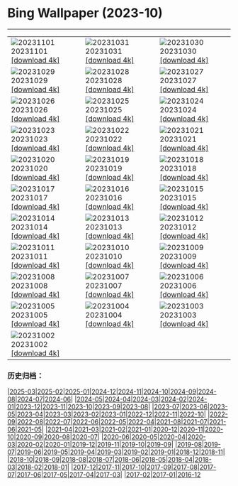 # Bing Wallpaper (2023-10)
**************

<table><tr><td><img src="https://www.bing.com/th?id=OHR.HautBarr_ZH-CN8274813404_1920x1080.jpg" alt="20231101"> 20231101 <a href="https://www.bing.com/th?id=OHR.HautBarr_ZH-CN8274813404_UHD.jpg">[download 4k]</a></td><td><img src="https://www.bing.com/th?id=OHR.HalloweenCuteAI_ZH-CN1079713117_1920x1080.jpg" alt="20231031"> 20231031 <a href="https://www.bing.com/th?id=OHR.HalloweenCuteAI_ZH-CN1079713117_UHD.jpg">[download 4k]</a></td><td><img src="https://www.bing.com/th?id=OHR.AutumnRaven_ZH-CN7897841947_1920x1080.jpg" alt="20231030"> 20231030 <a href="https://www.bing.com/th?id=OHR.AutumnRaven_ZH-CN7897841947_UHD.jpg">[download 4k]</a></td></tr><tr><td><img src="https://www.bing.com/th?id=OHR.SavannahSculpture_ZH-CN7663694208_1920x1080.jpg" alt="20231029"> 20231029 <a href="https://www.bing.com/th?id=OHR.SavannahSculpture_ZH-CN7663694208_UHD.jpg">[download 4k]</a></td><td><img src="https://www.bing.com/th?id=OHR.FiveWinds_ZH-CN7503464049_1920x1080.jpg" alt="20231028"> 20231028 <a href="https://www.bing.com/th?id=OHR.FiveWinds_ZH-CN7503464049_UHD.jpg">[download 4k]</a></td><td><img src="https://www.bing.com/th?id=OHR.OldBridgeSkye_ZH-CN7228411986_1920x1080.jpg" alt="20231027"> 20231027 <a href="https://www.bing.com/th?id=OHR.OldBridgeSkye_ZH-CN7228411986_UHD.jpg">[download 4k]</a></td></tr><tr><td><img src="https://www.bing.com/th?id=OHR.ViennaAutumn_ZH-CN7011999199_1920x1080.jpg" alt="20231026"> 20231026 <a href="https://www.bing.com/th?id=OHR.ViennaAutumn_ZH-CN7011999199_UHD.jpg">[download 4k]</a></td><td><img src="https://www.bing.com/th?id=OHR.GrandStaircase_ZH-CN5928937512_1920x1080.jpg" alt="20231025"> 20231025 <a href="https://www.bing.com/th?id=OHR.GrandStaircase_ZH-CN5928937512_UHD.jpg">[download 4k]</a></td><td><img src="https://www.bing.com/th?id=OHR.FuzerCastle_ZH-CN5485191349_1920x1080.jpg" alt="20231024"> 20231024 <a href="https://www.bing.com/th?id=OHR.FuzerCastle_ZH-CN5485191349_UHD.jpg">[download 4k]</a></td></tr><tr><td><img src="https://www.bing.com/th?id=OHR.PoconosMaze_ZH-CN4696904367_1920x1080.jpg" alt="20231023"> 20231023 <a href="https://www.bing.com/th?id=OHR.PoconosMaze_ZH-CN4696904367_UHD.jpg">[download 4k]</a></td><td><img src="https://www.bing.com/th?id=OHR.AstoriaBridge_ZH-CN5052905610_1920x1080.jpg" alt="20231022"> 20231022 <a href="https://www.bing.com/th?id=OHR.AstoriaBridge_ZH-CN5052905610_UHD.jpg">[download 4k]</a></td><td><img src="https://www.bing.com/th?id=OHR.PersepolisRelief_ZH-CN4910990690_1920x1080.jpg" alt="20231021"> 20231021 <a href="https://www.bing.com/th?id=OHR.PersepolisRelief_ZH-CN4910990690_UHD.jpg">[download 4k]</a></td></tr><tr><td><img src="https://www.bing.com/th?id=OHR.PygmySloth_ZH-CN4739853522_1920x1080.jpg" alt="20231020"> 20231020 <a href="https://www.bing.com/th?id=OHR.PygmySloth_ZH-CN4739853522_UHD.jpg">[download 4k]</a></td><td><img src="https://www.bing.com/th?id=OHR.CastellyGwyntUK_ZH-CN1219668479_1920x1080.jpg" alt="20231019"> 20231019 <a href="https://www.bing.com/th?id=OHR.CastellyGwyntUK_ZH-CN1219668479_UHD.jpg">[download 4k]</a></td><td><img src="https://www.bing.com/th?id=OHR.KodiakAlaska_ZH-CN0627619150_1920x1080.jpg" alt="20231018"> 20231018 <a href="https://www.bing.com/th?id=OHR.KodiakAlaska_ZH-CN0627619150_UHD.jpg">[download 4k]</a></td></tr><tr><td><img src="https://www.bing.com/th?id=OHR.GenoeseTower_ZH-CN0086623003_1920x1080.jpg" alt="20231017"> 20231017 <a href="https://www.bing.com/th?id=OHR.GenoeseTower_ZH-CN0086623003_UHD.jpg">[download 4k]</a></td><td><img src="https://www.bing.com/th?id=OHR.GoldenEnchantments_ZH-CN9686531344_1920x1080.jpg" alt="20231016"> 20231016 <a href="https://www.bing.com/th?id=OHR.GoldenEnchantments_ZH-CN9686531344_UHD.jpg">[download 4k]</a></td><td><img src="https://www.bing.com/th?id=OHR.AutumnHedgehog_ZH-CN7309314630_1920x1080.jpg" alt="20231015"> 20231015 <a href="https://www.bing.com/th?id=OHR.AutumnHedgehog_ZH-CN7309314630_UHD.jpg">[download 4k]</a></td></tr><tr><td><img src="https://www.bing.com/th?id=OHR.RingEclipse_ZH-CN7063841581_1920x1080.jpg" alt="20231014"> 20231014 <a href="https://www.bing.com/th?id=OHR.RingEclipse_ZH-CN7063841581_UHD.jpg">[download 4k]</a></td><td><img src="https://www.bing.com/th?id=OHR.ViesteItaly_ZH-CN6693499674_1920x1080.jpg" alt="20231013"> 20231013 <a href="https://www.bing.com/th?id=OHR.ViesteItaly_ZH-CN6693499674_UHD.jpg">[download 4k]</a></td><td><img src="https://www.bing.com/th?id=OHR.IdahoBarn_ZH-CN6472682534_1920x1080.jpg" alt="20231012"> 20231012 <a href="https://www.bing.com/th?id=OHR.IdahoBarn_ZH-CN6472682534_UHD.jpg">[download 4k]</a></td></tr><tr><td><img src="https://www.bing.com/th?id=OHR.JohnDayFossil_ZH-CN6265838332_1920x1080.jpg" alt="20231011"> 20231011 <a href="https://www.bing.com/th?id=OHR.JohnDayFossil_ZH-CN6265838332_UHD.jpg">[download 4k]</a></td><td><img src="https://www.bing.com/th?id=OHR.SoprisSunrise_ZH-CN5935701155_1920x1080.jpg" alt="20231010"> 20231010 <a href="https://www.bing.com/th?id=OHR.SoprisSunrise_ZH-CN5935701155_UHD.jpg">[download 4k]</a></td><td><img src="https://www.bing.com/th?id=OHR.FremontPetroglyph_ZH-CN5736573545_1920x1080.jpg" alt="20231009"> 20231009 <a href="https://www.bing.com/th?id=OHR.FremontPetroglyph_ZH-CN5736573545_UHD.jpg">[download 4k]</a></td></tr><tr><td><img src="https://www.bing.com/th?id=OHR.OctoClam_ZH-CN5427646548_1920x1080.jpg" alt="20231008"> 20231008 <a href="https://www.bing.com/th?id=OHR.OctoClam_ZH-CN5427646548_UHD.jpg">[download 4k]</a></td><td><img src="https://www.bing.com/th?id=OHR.GrizzlyFalls_ZH-CN5152476563_1920x1080.jpg" alt="20231007"> 20231007 <a href="https://www.bing.com/th?id=OHR.GrizzlyFalls_ZH-CN5152476563_UHD.jpg">[download 4k]</a></td><td><img src="https://www.bing.com/th?id=OHR.TaughannockFalls_ZH-CN4580750386_1920x1080.jpg" alt="20231006"> 20231006 <a href="https://www.bing.com/th?id=OHR.TaughannockFalls_ZH-CN4580750386_UHD.jpg">[download 4k]</a></td></tr><tr><td><img src="https://www.bing.com/th?id=OHR.GentooJump_ZH-CN9625511393_1920x1080.jpg" alt="20231005"> 20231005 <a href="https://www.bing.com/th?id=OHR.GentooJump_ZH-CN9625511393_UHD.jpg">[download 4k]</a></td><td><img src="https://www.bing.com/th?id=OHR.TarantulaNebula_ZH-CN9340300473_1920x1080.jpg" alt="20231004"> 20231004 <a href="https://www.bing.com/th?id=OHR.TarantulaNebula_ZH-CN9340300473_UHD.jpg">[download 4k]</a></td><td><img src="https://www.bing.com/th?id=OHR.WhitsundaySwirl_ZH-CN9085371328_1920x1080.jpg" alt="20231003"> 20231003 <a href="https://www.bing.com/th?id=OHR.WhitsundaySwirl_ZH-CN9085371328_UHD.jpg">[download 4k]</a></td></tr><tr><td><img src="https://www.bing.com/th?id=OHR.VerdonCanyon_ZH-CN8872507857_1920x1080.jpg" alt="20231002"> 20231002 <a href="https://www.bing.com/th?id=OHR.VerdonCanyon_ZH-CN8872507857_UHD.jpg">[download 4k]</a></td><td></td><td></td></tr></table>

### 历史归档：

|[2025-03](/../2025-03/2025-03.md)|[2025-02](/../2025-02/2025-02.md)|[2025-01](/../2025-01/2025-01.md)|[2024-12](/../2024-12/2024-12.md)|[2024-11](/../2024-11/2024-11.md)|[2024-10](/../2024-10/2024-10.md)|[2024-09](/../2024-09/2024-09.md)|[2024-08](/../2024-08/2024-08.md)|[2024-07](/../2024-07/2024-07.md)|[2024-06](/../2024-06/2024-06.md)|
|[2024-05](/../2024-05/2024-05.md)|[2024-04](/../2024-04/2024-04.md)|[2024-03](/../2024-03/2024-03.md)|[2024-02](/../2024-02/2024-02.md)|[2024-01](/../2024-01/2024-01.md)|[2023-12](/../2023-12/2023-12.md)|[2023-11](/../2023-11/2023-11.md)|[2023-10](/2023-10.md)|[2023-09](/../2023-09/2023-09.md)|[2023-08](/../2023-08/2023-08.md)|
|[2023-07](/../2023-07/2023-07.md)|[2023-06](/../2023-06/2023-06.md)|[2023-05](/../2023-05/2023-05.md)|[2023-04](/../2023-04/2023-04.md)|[2023-03](/../2023-03/2023-03.md)|[2023-02](/../2023-02/2023-02.md)|[2023-01](/../2023-01/2023-01.md)|[2022-12](/../2022-12/2022-12.md)|[2022-11](/../2022-11/2022-11.md)|[2022-10](/../2022-10/2022-10.md)|
|[2022-09](/../2022-09/2022-09.md)|[2022-08](/../2022-08/2022-08.md)|[2022-07](/../2022-07/2022-07.md)|[2022-06](/../2022-06/2022-06.md)|[2022-05](/../2022-05/2022-05.md)|[2022-04](/../2022-04/2022-04.md)|[2021-08](/../2021-08/2021-08.md)|[2021-07](/../2021-07/2021-07.md)|[2021-06](/../2021-06/2021-06.md)|[2021-05](/../2021-05/2021-05.md)|
|[2021-04](/../2021-04/2021-04.md)|[2021-03](/../2021-03/2021-03.md)|[2021-02](/../2021-02/2021-02.md)|[2021-01](/../2021-01/2021-01.md)|[2020-12](/../2020-12/2020-12.md)|[2020-11](/../2020-11/2020-11.md)|[2020-10](/../2020-10/2020-10.md)|[2020-09](/../2020-09/2020-09.md)|[2020-08](/../2020-08/2020-08.md)|[2020-07](/../2020-07/2020-07.md)|
|[2020-06](/../2020-06/2020-06.md)|[2020-05](/../2020-05/2020-05.md)|[2020-04](/../2020-04/2020-04.md)|[2020-03](/../2020-03/2020-03.md)|[2020-02](/../2020-02/2020-02.md)|[2020-01](/../2020-01/2020-01.md)|[2019-12](/../2019-12/2019-12.md)|[2019-11](/../2019-11/2019-11.md)|[2019-10](/../2019-10/2019-10.md)|[2019-09](/../2019-09/2019-09.md)|
|[2019-08](/../2019-08/2019-08.md)|[2019-07](/../2019-07/2019-07.md)|[2019-06](/../2019-06/2019-06.md)|[2019-05](/../2019-05/2019-05.md)|[2019-04](/../2019-04/2019-04.md)|[2019-03](/../2019-03/2019-03.md)|[2019-02](/../2019-02/2019-02.md)|[2019-01](/../2019-01/2019-01.md)|[2018-12](/../2018-12/2018-12.md)|[2018-11](/../2018-11/2018-11.md)|
|[2018-10](/../2018-10/2018-10.md)|[2018-09](/../2018-09/2018-09.md)|[2018-08](/../2018-08/2018-08.md)|[2018-07](/../2018-07/2018-07.md)|[2018-06](/../2018-06/2018-06.md)|[2018-05](/../2018-05/2018-05.md)|[2018-04](/../2018-04/2018-04.md)|[2018-03](/../2018-03/2018-03.md)|[2018-02](/../2018-02/2018-02.md)|[2018-01](/../2018-01/2018-01.md)|
|[2017-12](/../2017-12/2017-12.md)|[2017-11](/../2017-11/2017-11.md)|[2017-10](/../2017-10/2017-10.md)|[2017-09](/../2017-09/2017-09.md)|[2017-08](/../2017-08/2017-08.md)|[2017-07](/../2017-07/2017-07.md)|[2017-06](/../2017-06/2017-06.md)|[2017-05](/../2017-05/2017-05.md)|[2017-04](/../2017-04/2017-04.md)|[2017-03](/../2017-03/2017-03.md)|
|[2017-02](/../2017-02/2017-02.md)|[2017-01](/../2017-01/2017-01.md)|[2016-12](/../2016-12/2016-12.md)